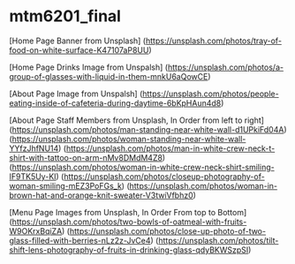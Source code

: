 # mtm6201_final
[Home Page Banner from Unsplash] (https://unsplash.com/photos/tray-of-food-on-white-surface-K47107aP8UU)

[Home Page Drinks Image from Unspalsh] (https://unsplash.com/photos/a-group-of-glasses-with-liquid-in-them-mnkU6aQowCE)

[About Page Image from Unspalsh] (https://unsplash.com/photos/people-eating-inside-of-cafeteria-during-daytime-6bKpHAun4d8)

[About Page Staff Members from Unsplash, In Order from left to right]
(https://unsplash.com/photos/man-standing-near-white-wall-d1UPkiFd04A)
(https://unsplash.com/photos/woman-standing-near-white-wall-YYfzJhfNU14)
(https://unsplash.com/photos/man-in-white-crew-neck-t-shirt-with-tattoo-on-arm-nMv8DMdM4Z8)
(https://unsplash.com/photos/woman-in-white-crew-neck-shirt-smiling-IF9TK5Uy-KI)
(https://unsplash.com/photos/closeup-photography-of-woman-smiling-mEZ3PoFGs_k)
(https://unsplash.com/photos/woman-in-brown-hat-and-orange-knit-sweater-V3twiVfbhz0)

[Menu Page Images from Unsplash, In Order From top to Bottom]
(https://unsplash.com/photos/two-bowls-of-oatmeal-with-fruits-W9OKrxBqiZA)
(https://unsplash.com/photos/close-up-photo-of-two-glass-filled-with-berries-nLz2z-JvCe4)
(https://unsplash.com/photos/tilt-shift-lens-photography-of-fruits-in-drinking-glass-qdyBKWSzpSI)